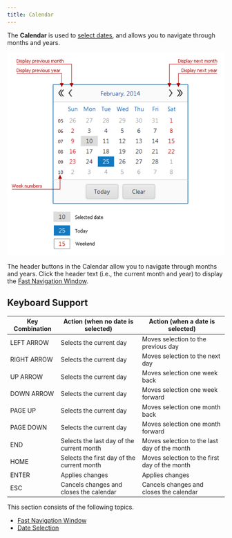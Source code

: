 ```yaml
---
title: Calendar
---
```

The **Calendar** is used to [select dates](../../../interface-elements-for-web/articles/editors/calendar/date-selection.md), and allows you to navigate through months and years.

![EUD_Calendar](../../images/Img22702.png)

The header buttons in the Calendar allow you to navigate through months and years. Click the header text (i.e., the current month and year) to display the [Fast Navigation Window](../../../interface-elements-for-web/articles/editors/calendar/fast-navigation-window.md).

## Keyboard Support
| Key Combination | Action (when no date is selected) | Action (when a date is selected) |
|---|---|---|
| LEFT ARROW | Selects the current day | Moves selection to the previous day |
| RIGHT ARROW | Selects the current day | Moves selection to the next day |
| UP ARROW | Selects the current day | Moves selection one week back |
| DOWN ARROW | Selects the current day | Moves selection one week forward |
| PAGE UP | Selects the current day | Moves selection one month back |
| PAGE DOWN | Selects the current day | Moves selection one month forward |
| END | Selects the last day of the current month | Moves selection to the last day of the month |
| HOME | Selects the first day of the current month | Moves selection to the first day of the month |
| ENTER | Applies changes | Applies changes |
| ESC | Cancels changes and closes the calendar | Cancels changes and closes the calendar |

This section consists of the following topics.
* [Fast Navigation Window](../../../interface-elements-for-web/articles/editors/calendar/fast-navigation-window.md)
* [Date Selection](../../../interface-elements-for-web/articles/editors/calendar/date-selection.md)